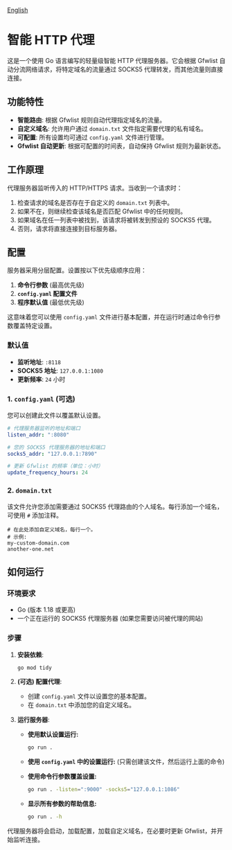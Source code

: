 [English](./README.md)

# 智能 HTTP 代理

这是一个使用 Go 语言编写的轻量级智能 HTTP 代理服务器。它会根据 Gfwlist 自动分流网络请求，将特定域名的流量通过 SOCKS5 代理转发，而其他流量则直接连接。

## 功能特性

- **智能路由**: 根据 Gfwlist 规则自动代理指定域名的流量。
- **自定义域名**: 允许用户通过 `domain.txt` 文件指定需要代理的私有域名。
- **可配置**: 所有设置均可通过 `config.yaml` 文件进行管理。
- **Gfwlist 自动更新**: 根据可配置的时间表，自动保持 Gfwlist 规则为最新状态。

## 工作原理

代理服务器监听传入的 HTTP/HTTPS 请求。当收到一个请求时：
1.  检查请求的域名是否存在于自定义的 `domain.txt` 列表中。
2.  如果不在，则继续检查该域名是否匹配 Gfwlist 中的任何规则。
3.  如果域名在任一列表中被找到，该请求将被转发到预设的 SOCKS5 代理。
4.  否则，请求将直接连接到目标服务器。

## 配置

服务器采用分层配置。设置按以下优先级顺序应用：

1.  **命令行参数** (最高优先级)
2.  **`config.yaml` 配置文件**
3.  **程序默认值** (最低优先级)

这意味着您可以使用 `config.yaml` 文件进行基本配置，并在运行时通过命令行参数覆盖特定设置。

### 默认值
- **监听地址**: `:8118`
- **SOCKS5 地址**: `127.0.0.1:1080`
- **更新频率**: `24` 小时

### 1. `config.yaml` (可选)

您可以创建此文件以覆盖默认设置。

```yaml
# 代理服务器监听的地址和端口
listen_addr: ":8080"

# 您的 SOCKS5 代理服务器的地址和端口
socks5_addr: "127.0.0.1:7890"

# 更新 Gfwlist 的频率（单位：小时）
update_frequency_hours: 24
```

### 2. `domain.txt`

该文件允许您添加需要通过 SOCKS5 代理路由的个人域名。每行添加一个域名，可使用 `#` 添加注释。

```
# 在此处添加自定义域名，每行一个。
# 示例:
my-custom-domain.com
another-one.net
```

## 如何运行

### 环境要求

- Go (版本 1.18 或更高)
- 一个正在运行的 SOCKS5 代理服务器 (如果您需要访问被代理的网站)

### 步骤

1.  **安装依赖**:
    ```bash
    go mod tidy
    ```

2.  **(可选) 配置代理**:
    - 创建 `config.yaml` 文件以设置您的基本配置。
    - 在 `domain.txt` 中添加您的自定义域名。

3.  **运行服务器**:

    - **使用默认设置运行:**
      ```bash
      go run .
      ```

    - **使用 `config.yaml` 中的设置运行:**
      (只需创建该文件，然后运行上面的命令)

    - **使用命令行参数覆盖设置:**
      ```bash
      go run . -listen=":9000" -socks5="127.0.0.1:1086"
      ```

    - **显示所有参数的帮助信息:**
      ```bash
      go run . -h
      ```

代理服务器将会启动，加载配置，加载自定义域名，在必要时更新 Gfwlist，并开始监听连接。
